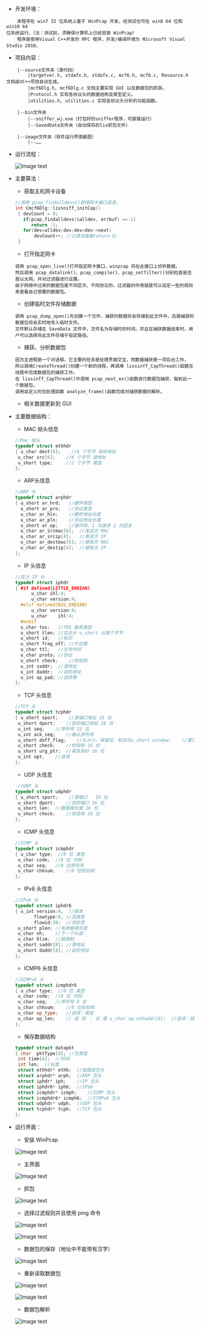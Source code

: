  - 开发环境：
```
    本程序在 win7 32 位系统上基于 WinPcap 开发，经测试也可在 win8 64 位和 win10 64
位系统运行。（注：测试前，须确保计算机上已经安装 WinPcap）
    程序是使用Visual C++开发的 MFC 程序，开发/编译环境为 Microsoft Visual Studio 2010。
```

 - 项目内容：
```
    |--source文件夹（源代码）
    	|targetver.h, stdafx.h, stdafx.c, mcf6.h, mcf6.c, Resource.h 文档由VC++项目自动生成。
    	|mcf6Dlg.h, mcf6Dlg.c 文档主要实现 GUI 以及数据包的抓获。
    	|Protocol.h 实现各协议头的数据结构及类型定义。
    	|utilities.h, utilities.c 实现各协议头分析的功能函数。

    |--bin文件夹
        |--sniffer_wj.exe（打包好的sniffer程序，可直接运行）
        |--SavedData文件夹（自动保存的lix抓包文件）

    |--image文件夹（软件运行界面截图）
    	|--……

```

 - 运行流程：

    ![Image text](/image/流程图.png)

 - 主要算法：

     - 获取主机网卡设备
     ```c++
    //调用 pcap_findalldevs()获得网卡接口信息。
    int Cmcf6Dlg::lixsniff_initCap()
      { devCount = 0;
        if(pcap_findalldevs(&alldev, errbuf) ==-1)
           return -1; 
        for(dev=alldev;dev;dev=dev->next) 
            devCount++;	//记录设备数return 0;
      }
    ```

     - 打开指定网卡
    ```
    调用 pcap_open_live()打开指定网卡接口，winpcap 将在此接口上侦听数据。
    然后调用 pcap_datalink()、pcap_compile()、pcap_setfilter()分别检查是否是以太网，并对过滤器进行设置。
    由于网络中过来的数据包是不同层次、不同协议的，过滤器的作用就是可以设定一些的规则来查看自己想要的数据包。
    ```

     - 创建临时文件存储数据
     ```
    调用 pcap_dump_open()先创建一个文件，捕获的数据将会存储到此文件中，后面捕获的数据包将会实时地写入临时文件。
    文件默认存储在 SaveData 文件中，文件名为存储时的时间，并且在捕获数据结束时，用户可以选择将此文件存储于指定路径。
     ```

    - 捕获、分析数据包
    ```
    因为主进程是一个对话框，它主要的任务是处理界面交互，而数据捕获是一项后台工作，
    所以调用CreateThread()创建一个新的线程，再调用 lixsinff_CapThread()函数在线程中完成数据包的捕获工作。
    在 lixsinff_CapThread()中调用 pcap_next_ex()函数进行数据包捕获，每到达一个数据包，
    调用自定义的包处理函数 analyze_frame()函数完成对捕获数据的解析。
    ```

    - 相关数据更新到 GUI

 - 主要数据结构：

     - MAC 帧头信息
     ```c++
    //Mac 帧头
    typedef struct ethhdr
    { u_char dest[6];    //6 个字节 目标地址
      u_char src[6];    //6 个字节 源地址
      u_short type;     //2 个字节 类型
    };
     ```

     - ARP头信息
    ```c++
    //ARP 头
    typedef struct arphdr
    { u_short ar_hrd;	//硬件类型
      u_short ar_pro;	//协议类型
      u_char ar_hln;	//硬件地址长度
      u_char ar_pln;	//协议地址长度
      u_short ar_op;	//操作码，1 为请求 2 为回复
      u_char ar_srcmac[6];	//发送方 MAC 
      u_char ar_srcip[4];	//发送方 IP 
      u_char ar_destmac[6];	//接收方 MAC  
      u_char ar_destip[4];	//接收方 IP
    };
    ```
    
     - IP 头信息
    ```c++
    //定义 IP 头
    typedef struct iphdr
    { #if defined(LITTLE_ENDIAN) 
    	  u_char ihl:4;
          u_char version:4;
      #elif defined(BIG_ENDIAN) 
          u_char version:4;
          u_char	ihl:4; 
      #endif
      u_char tos;	//TOS 服务类型
      u_short tlen;	//包总长 u_short 占两个字节
      u_short id;	//标识
      u_short frag_off;	//片位移
      u_char ttl;	//生存时间
      u_char proto;	//协议
      u_short check;	//校验和
      u_int saddr;	//源地址
      u_int daddr;	//目的地址
      u_int op_pad;	//选项等
    };
    ```

     - TCP 头信息
     ```c++
    //TCP 头
    typedef struct tcphdr
    { u_short sport;	//源端口地址	16 位
      u_short dport;	//目的端口地址 16 位
      u_int seq;	//序列号 32 位
      u_int ack_seq;	//确认序列号
      u_short doff_flag;	//头大小、保留位、标志位u_short window;	//窗口大小 16 位
      u_short check;	//校验和 16 位
      u_short urg_ptr;	//紧急指针 16 位
      u_int opt;	//选项
    };
    ```

     - UDP 头信息
     ```c++
      //UDP 头
    typedef struct udphdr
    { u_short sport;	//源端口	16 位
      u_short dport;	//目的端口 16 位
      u_short len;	//数据报长度 16 位
      u_short check;	//校验和 16 位
    };
    ```

     - ICMP 头信息
     ```c++
    //ICMP 头
    typedef struct icmphdr
    { u_char type;	//8 位 类型
      u_char code;	//8 位 代码
      u_char seq;	//8 位序列号
      u_char chksum;	//8 位校验和
    };
    ```

     - IPv6 头信息
     ```c++
    //IPv6 头
    typedef struct iphdr6
    { u_int version:4,	//版本
            flowtype:8,	//流类型
            flowid:20;	//流标签
      u_short plen;	//有效载荷长度
      u_char nh;	//下一个头部
      u_char hlim;	//跳限制
      u_short saddr[8];	//源地址
      u_short daddr[8];	//目的地址
    };
    ```

     - ICMP6 头信息
     ```c++
    //ICMPv6 头
    typedef struct icmphdr6
    { u_char type;	//8 位 类型
      u_char code;	//8 位 代码
      u_char seq;	//序列号 8 位
      u_char chksum;	//8 位校验和
      u_char op_type;	//选项：类型
      u_char op_len;	// 选 项 ： 长 度 u_char op_ethaddr[6];	//选项：链路层地址
    };
    ```

     - 保存数据结构
     ```c++
    typedef struct datapkt
    { char	pktType[8];	//包类型
      int time[6];	//时间
      int len;	//长度
      struct ethhdr* ethh;	//链路层包头
      struct arphdr* arph;	//ARP 包头
      struct iphdr* iph;	//IP 包头
      struct iphdr6* iph6;	//IPV6
      struct icmphdr* icmph;	//ICMP 包头
      struct icmphdr6* icmph6;	//ICMPv6 包头
      struct udphdr* udph;	//UDP 包头
      struct tcphdr* tcph;	//TCP 包头
    };
    ```

 - 运行界面：
 	 - 安装 WinPcap

 	![Image text](/image/winpcap.png)
 	 - 主界面

 	![Image text](/image/主界面.png)
 	 - 抓包

 	![Image text](/image/抓包.png)
 	 - 选择过滤规则并且使用 ping 命令

 	![Image text](/image/ping.png)

 	![Image text](/image/ping2.png)
 	 - 数据包的保存（地址中不能带有汉字）

 	![Image text](/image/save.png)
 	 - 重新读取数据包

 	![Image text](/image/read.png)

 	![Image text](/image/read2.png)
 	 - 数据包解析

 	![Image text](/image/解析.png)



